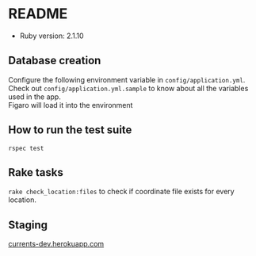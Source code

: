 # README

* Ruby version: 2.1.10

## Database creation  
Configure the following environment variable in `config/application.yml`.  
Check out `config/application.yml.sample` to know about all the variables used in the app.  
Figaro will load it into the environment  
  
## How to run the test suite  
`rspec test`  

## Rake tasks
`rake check_location:files` to check if coordinate file exists for every location.  

## Staging  
[currents-dev.herokuapp.com](currents-dev.herokuapp.com)

